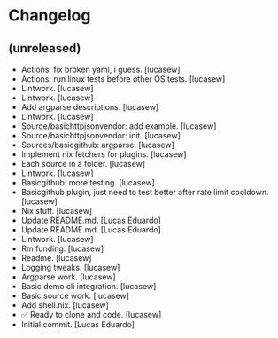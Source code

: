Changelog
=========


(unreleased)
------------
- Actions: fix broken yaml, i guess. [lucasew]
- Actions: run linux tests before other OS tests. [lucasew]
- Lintwork. [lucasew]
- Lintwork. [lucasew]
- Add argparse descriptions. [lucasew]
- Lintwork. [lucasew]
- Source/basichttpjsonvendor: add example. [lucasew]
- Source/basichttpjsonvendor: init. [lucasew]
- Sources/basicgithub: argparse. [lucasew]
- Implement nix fetchers for plugins. [lucasew]
- Each source in a folder. [lucasew]
- Lintwork. [lucasew]
- Basicgithub: more testing. [lucasew]
- Basicgithub plugin, just need to test better after rate limit
  cooldown. [lucasew]
- Nix stuff. [lucasew]
- Update README.md. [Lucas Eduardo]
- Update README.md. [Lucas Eduardo]
- Lintwork. [lucasew]
- Rm funding. [lucasew]
- Readme. [lucasew]
- Logging tweaks. [lucasew]
- Argparse work. [lucasew]
- Basic demo cli integration. [lucasew]
- Basic source work. [lucasew]
- Add shell.nix. [lucasew]
- ✅ Ready to clone and code. [lucasew]
- Initial commit. [Lucas Eduardo]


